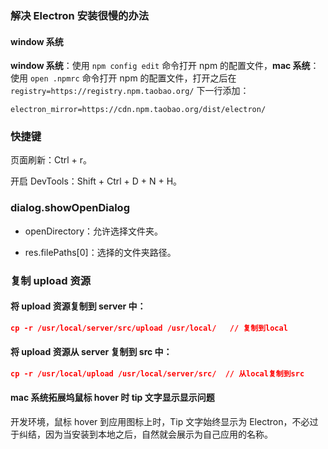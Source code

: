 ### 解决 Electron 安装很慢的办法

#### window 系统

**window 系统**：使用 `npm config edit` 命令打开 npm 的配置文件，**mac 系统**：使用 `open .npmrc` 命令打开 npm 的配置文件，打开之后在 `registry=https://registry.npm.taobao.org/` 下一行添加：

```
electron_mirror=https://cdn.npm.taobao.org/dist/electron/
```

### 快捷键

页面刷新：Ctrl + r。

开启 DevTools：Shift + Ctrl + D + N + H。

### dialog.showOpenDialog

- openDirectory：允许选择文件夹。

- res.filePaths[0]：选择的文件夹路径。

### 复制 upload 资源

#### 将 upload 资源复制到 server 中：

```json
cp -r /usr/local/server/src/upload /usr/local/   // 复制到local
```

#### 将 upload 资源从 server 复制到 src 中：

```json
cp -r /usr/local/upload /usr/local/server/src/  // 从local复制到src
```

#### mac 系统拓展坞鼠标 hover 时 tip 文字显示显示问题

开发环境，鼠标 hover 到应用图标上时，Tip 文字始终显示为 Electron，不必过于纠结，因为当安装到本地之后，自然就会展示为自己应用的名称。
